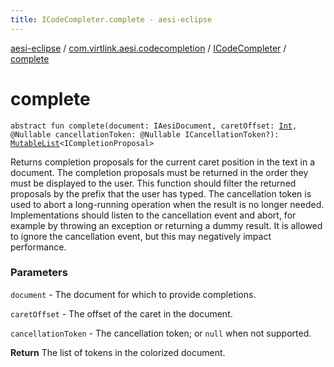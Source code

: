 ```yaml
---
title: ICodeCompleter.complete - aesi-eclipse
---
```


[aesi-eclipse](../../index.html) / [com.virtlink.aesi.codecompletion](../index.html) / [ICodeCompleter](index.html) / [complete](.)

# complete

`abstract fun complete(document: IAesiDocument, caretOffset: `[`Int`](https://kotlinlang.org/api/latest/jvm/stdlib/kotlin/-int/index.html)`, @Nullable cancellationToken: @Nullable ICancellationToken?): `[`MutableList`](https://kotlinlang.org/api/latest/jvm/stdlib/kotlin.collections/-mutable-list/index.html)`<ICompletionProposal>`

Returns completion proposals for the current caret position in the text in a document. The completion proposals must be returned in the order they must be displayed to the user. This function should filter the returned proposals by the prefix that the user has typed. The cancellation token is used to abort a long-running operation when the result is no longer needed. Implementations should listen to the cancellation event and abort, for example by throwing an exception or returning a dummy result. It is allowed to ignore the cancellation event, but this may negatively impact performance.

### Parameters

`document` - The document for which to provide completions.

`caretOffset` - The offset of the caret in the document.

`cancellationToken` - The cancellation token; or `null` when not supported.

**Return**
The list of tokens in the colorized document.

